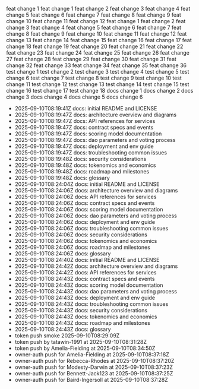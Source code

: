 feat change 1
feat change 1
feat change 2
feat change 3
feat change 4
feat change 5
feat change 6
feat change 7
feat change 8
feat change 9
feat change 10
feat change 11
feat change 12
feat change 1
feat change 2
feat change 3
feat change 4
feat change 5
feat change 6
feat change 7
feat change 8
feat change 9
feat change 10
feat change 11
feat change 12
feat change 13
feat change 14
feat change 15
feat change 16
feat change 17
feat change 18
feat change 19
feat change 20
feat change 21
feat change 22
feat change 23
feat change 24
feat change 25
feat change 26
feat change 27
feat change 28
feat change 29
feat change 30
feat change 31
feat change 32
feat change 33
feat change 34
feat change 35
feat change 36
test change 1
test change 2
test change 3
test change 4
test change 5
test change 6
test change 7
test change 8
test change 9
test change 10
test change 11
test change 12
test change 13
test change 14
test change 15
test change 16
test change 17
test change 18
docs change 1
docs change 2
docs change 3
docs change 4
docs change 5
docs change 6
- 2025-09-10T08:19:41Z docs: initial README and LICENSE
- 2025-09-10T08:19:47Z docs: architecture overview and diagrams
- 2025-09-10T08:19:47Z docs: API references for services
- 2025-09-10T08:19:47Z docs: contract specs and events
- 2025-09-10T08:19:47Z docs: scoring model documentation
- 2025-09-10T08:19:47Z docs: dao parameters and voting process
- 2025-09-10T08:19:47Z docs: deployment and env guide
- 2025-09-10T08:19:47Z docs: troubleshooting common issues
- 2025-09-10T08:19:48Z docs: security considerations
- 2025-09-10T08:19:48Z docs: tokenomics and economics
- 2025-09-10T08:19:48Z docs: roadmap and milestones
- 2025-09-10T08:19:48Z docs: glossary
- 2025-09-10T08:24:04Z docs: initial README and LICENSE
- 2025-09-10T08:24:06Z docs: architecture overview and diagrams
- 2025-09-10T08:24:06Z docs: API references for services
- 2025-09-10T08:24:06Z docs: contract specs and events
- 2025-09-10T08:24:06Z docs: scoring model documentation
- 2025-09-10T08:24:06Z docs: dao parameters and voting process
- 2025-09-10T08:24:06Z docs: deployment and env guide
- 2025-09-10T08:24:06Z docs: troubleshooting common issues
- 2025-09-10T08:24:06Z docs: security considerations
- 2025-09-10T08:24:06Z docs: tokenomics and economics
- 2025-09-10T08:24:06Z docs: roadmap and milestones
- 2025-09-10T08:24:06Z docs: glossary
- 2025-09-10T08:24:40Z docs: initial README and LICENSE
- 2025-09-10T08:24:42Z docs: architecture overview and diagrams
- 2025-09-10T08:24:42Z docs: API references for services
- 2025-09-10T08:24:43Z docs: contract specs and events
- 2025-09-10T08:24:43Z docs: scoring model documentation
- 2025-09-10T08:24:43Z docs: dao parameters and voting process
- 2025-09-10T08:24:43Z docs: deployment and env guide
- 2025-09-10T08:24:43Z docs: troubleshooting common issues
- 2025-09-10T08:24:43Z docs: security considerations
- 2025-09-10T08:24:43Z docs: tokenomics and economics
- 2025-09-10T08:24:43Z docs: roadmap and milestones
- 2025-09-10T08:24:43Z docs: glossary
- token push smoke 2025-09-10T08:29:09Z
- token push by tatawin-1991 at 2025-09-10T08:31:28Z
- token push by Amelia-Fielding at 2025-09-10T08:34:50Z
- owner-auth push for Amelia-Fielding at 2025-09-10T08:37:18Z
- owner-auth push for Rebecca-Rhodes at 2025-09-10T08:37:20Z
- owner-auth push for Modesty-Darwin at 2025-09-10T08:37:23Z
- owner-auth push for Bennett-Jack123 at 2025-09-10T08:37:25Z
- owner-auth push for Baird-Ingersoll at 2025-09-10T08:37:28Z
